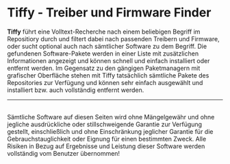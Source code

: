 # Tiffy - Treiber und Firmware Finder 
<b>Tiffy</b> führt eine Volltext-Recherche nach einem beliebigen Begriff im Repositiory durch und filtert dabei nach passenden Treibern und Firmware, oder sucht optional auch nach sämtlicher Software zu dem Begriff.
Die gefundenen Software-Pakete werden in einer Liste mit zusätzlichen Informationen angezeigt und können schnell und einfach installiert oder entfernt werden.
Im Gegensatz zu den gängigen Paketmanagern mit grafischer Oberfläche stehen mit Tiffy tatsächlich sämtliche Pakete des Repositories zur Verfügung und können sehr einfach ausgewählt und installiert bzw. auch vollständig entfernt werden.
<hr>
<br />
Sämtliche Software auf diesen Seiten wird ohne Mängelgewähr und ohne jegliche ausdrückliche oder stillschweigende Garantie zur Verfügung gestellt, einschließlich und ohne Einschränkung jeglicher Garantie für die Gebrauchstauglichkeit oder Eignung für einen bestimmten Zweck. Alle Risiken in Bezug auf Ergebnisse und Leistung dieser Software werden vollständig vom Benutzer übernommen!
